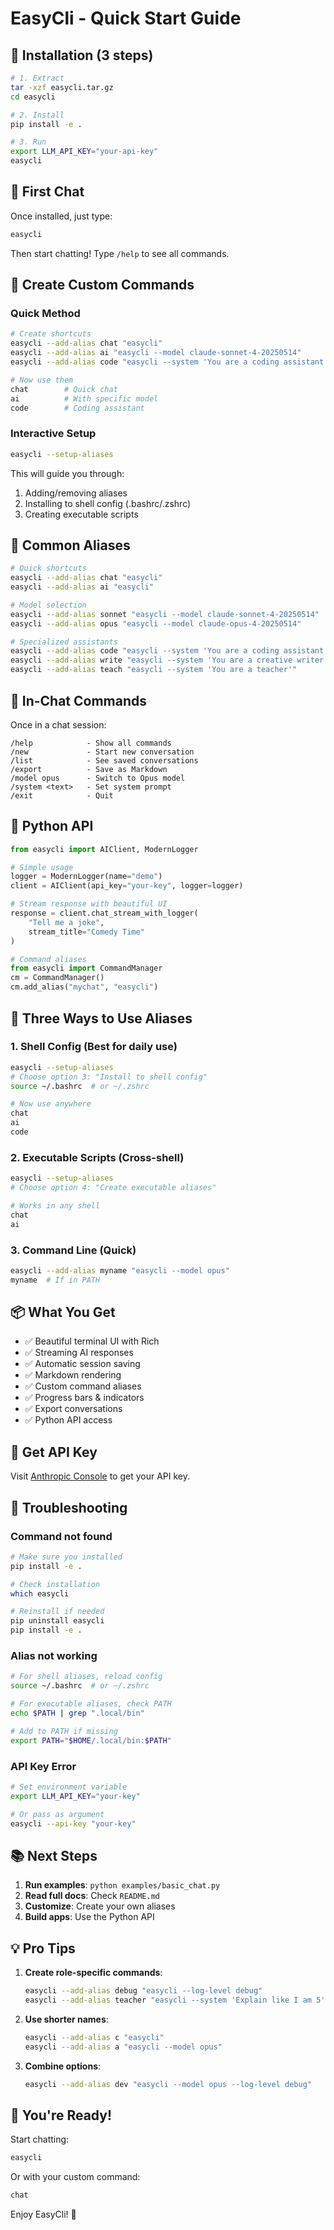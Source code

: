 # EasyCli - Quick Start Guide

## 🚀 Installation (3 steps)

```bash
# 1. Extract
tar -xzf easycli.tar.gz
cd easycli

# 2. Install
pip install -e .

# 3. Run
export LLM_API_KEY="your-api-key"
easycli
```

## 🎯 First Chat

Once installed, just type:

```bash
easycli
```

Then start chatting! Type `/help` to see all commands.

## 🔧 Create Custom Commands

### Quick Method

```bash
# Create shortcuts
easycli --add-alias chat "easycli"
easycli --add-alias ai "easycli --model claude-sonnet-4-20250514"
easycli --add-alias code "easycli --system 'You are a coding assistant'"

# Now use them
chat        # Quick chat
ai          # With specific model
code        # Coding assistant
```

### Interactive Setup

```bash
easycli --setup-aliases
```

This will guide you through:
1. Adding/removing aliases
2. Installing to shell config (.bashrc/.zshrc)
3. Creating executable scripts

## 📝 Common Aliases

```bash
# Quick shortcuts
easycli --add-alias chat "easycli"
easycli --add-alias ai "easycli"

# Model selection
easycli --add-alias sonnet "easycli --model claude-sonnet-4-20250514"
easycli --add-alias opus "easycli --model claude-opus-4-20250514"

# Specialized assistants
easycli --add-alias code "easycli --system 'You are a coding assistant'"
easycli --add-alias write "easycli --system 'You are a creative writer'"
easycli --add-alias teach "easycli --system 'You are a teacher'"
```

## 💬 In-Chat Commands

Once in a chat session:

```
/help            - Show all commands
/new             - Start new conversation
/list            - See saved conversations
/export          - Save as Markdown
/model opus      - Switch to Opus model
/system <text>   - Set system prompt
/exit            - Quit
```

## 🐍 Python API

```python
from easycli import AIClient, ModernLogger

# Simple usage
logger = ModernLogger(name="demo")
client = AIClient(api_key="your-key", logger=logger)

# Stream response with beautiful UI
response = client.chat_stream_with_logger(
    "Tell me a joke",
    stream_title="Comedy Time"
)

# Command aliases
from easycli import CommandManager
cm = CommandManager()
cm.add_alias("mychat", "easycli")
```

## 🎨 Three Ways to Use Aliases

### 1. Shell Config (Best for daily use)

```bash
easycli --setup-aliases
# Choose option 3: "Install to shell config"
source ~/.bashrc  # or ~/.zshrc

# Now use anywhere
chat
ai
code
```

### 2. Executable Scripts (Cross-shell)

```bash
easycli --setup-aliases
# Choose option 4: "Create executable aliases"

# Works in any shell
chat
ai
```

### 3. Command Line (Quick)

```bash
easycli --add-alias myname "easycli --model opus"
myname  # If in PATH
```

## 📦 What You Get

- ✅ Beautiful terminal UI with Rich
- ✅ Streaming AI responses
- ✅ Automatic session saving
- ✅ Markdown rendering
- ✅ Custom command aliases
- ✅ Progress bars & indicators
- ✅ Export conversations
- ✅ Python API access

## 🔑 Get API Key

Visit [Anthropic Console](https://console.anthropic.com/) to get your API key.

## 🐛 Troubleshooting

### Command not found

```bash
# Make sure you installed
pip install -e .

# Check installation
which easycli

# Reinstall if needed
pip uninstall easycli
pip install -e .
```

### Alias not working

```bash
# For shell aliases, reload config
source ~/.bashrc  # or ~/.zshrc

# For executable aliases, check PATH
echo $PATH | grep ".local/bin"

# Add to PATH if missing
export PATH="$HOME/.local/bin:$PATH"
```

### API Key Error

```bash
# Set environment variable
export LLM_API_KEY="your-key"

# Or pass as argument
easycli --api-key "your-key"
```

## 📚 Next Steps

1. **Run examples**: `python examples/basic_chat.py`
2. **Read full docs**: Check `README.md`
3. **Customize**: Create your own aliases
4. **Build apps**: Use the Python API

## 💡 Pro Tips

1. **Create role-specific commands**:
   ```bash
   easycli --add-alias debug "easycli --log-level debug"
   easycli --add-alias teacher "easycli --system 'Explain like I am 5'"
   ```

2. **Use shorter names**:
   ```bash
   easycli --add-alias c "easycli"
   easycli --add-alias a "easycli --model opus"
   ```

3. **Combine options**:
   ```bash
   easycli --add-alias dev "easycli --model opus --log-level debug"
   ```

## 🎉 You're Ready!

Start chatting:
```bash
easycli
```

Or with your custom command:
```bash
chat
```

Enjoy EasyCli! 🚀

